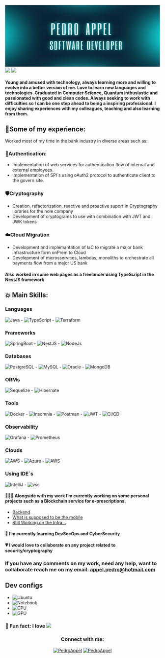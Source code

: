 <img alt="banner" src="./imgs/banner_foto.png" style="height: 200px; width: 100%">

<picture>
  <img src="https://github-readme-stats.vercel.app/api?username=Pedro-Appel&show_icons=true&theme=dark" />
</picture>

<picture>
    <img src="https://github-readme-stats.vercel.app/api/top-langs/?username=Pedro-Appel&layout=compact&theme=dark" />
</picture>


#### Young and amused with technology, always learning more and willing to evolve into a better version of me. Love to learn new languages and technologies. Graduated in Computer Science, Quantum inthusiastic and passionated with good and clean codes. Always seeking to work with difficulties so I can be one step ahead to being a inspiring professional. I enjoy sharing experiences with my colleagues, teaching and also learning from them.

## 🌟Some of my experience:

Worked most of my time in the bank industry in diverse areas such as:

### 🔐Authentication: 

* Implementation of web services for authentication flow of internal and external employees.
* Implementation of SPI`s using oAuth2 protocol to authenticate client to the govern site.

### 🛡️Cryptography

* Creation, refactorization, reactive and proactive suport in Cryptography libraries for the hole company
* Development of cryptograms to use with combination with JWT and JWK tokens

### ☁️Cloud Migration


* Development and implemantation of IaC to migrate a major bank infrastructure form onPrem to Cloud
* Development of microsservices, lambdas, monoliths to orchestrate all payments flow from a major US bank

#### Also worked in some web pages as a freelancer using TypeScript in the NestJS framework

## 💥 Main Skills:

### Languages

<img alt="Java" src="https://img.shields.io/badge/Java-ED8B00?style=for-the-badge&logo=openjdk&logoColor=white"> - <img alt="TypeScript" src="https://img.shields.io/badge/TypeScript-007ACC?style=for-the-badge&logo=typescript&logoColor=white"> - <img alt="Terraform" src="https://img.shields.io/badge/Terraform-7B42BC?style=for-the-badge&logo=terraform&logoColor=white">

### Frameworks
<img alt="SpringBoot" src="https://img.shields.io/badge/Spring_Boot-F2F4F9?style=for-the-badge&logo=spring-boot"> - <img alt="NestJS" src="https://img.shields.io/badge/nestjs-E0234E?style=for-the-badge&logo=nestjs&logoColor=white"> - <img alt="NodeJs" src="https://img.shields.io/badge/Node.js-339933?style=for-the-badge&logo=nodedotjs&logoColor=white">

### Databases
<img alt="PostgreSQL" src="https://img.shields.io/badge/PostgreSQL-316192?style=for-the-badge&logo=postgresql&logoColor=white">
- <img alt="MySQL" src="https://img.shields.io/badge/MySQL-005C84?style=for-the-badge&logo=mysql&logoColor=white"> - <img alt="Oracle" src="	https://img.shields.io/badge/Oracle-F80000?style=for-the-badge&logo=Oracle&logoColor=white"> - <img alt="MongoDB" src="https://img.shields.io/badge/MongoDB-4EA94B?style=for-the-badge&logo=mongodb&logoColor=white">


### ORMs
<img alt="Sequelize" src="https://img.shields.io/badge/Sequelize-52B0E7?style=for-the-badge&logo=Sequelize&logoColor=white"> -  <img alt="Hibernate" src="https://img.shields.io/badge/Hibernate-59666C?style=for-the-badge&logo=Hibernate&logoColor=white"> 

### Tools
<img alt="Docker" src="https://img.shields.io/badge/Docker-2CA5E0?style=for-the-badge&logo=docker&logoColor=white"> -  <img alt="Insomnia" src="https://img.shields.io/badge/Insomnia-5849be?style=for-the-badge&logo=Insomnia&logoColor=white"> -  <img alt="Postman" src="https://img.shields.io/badge/Postman-FF6C37?style=for-the-badge&logo=Postman&logoColor=white"> -  <img alt="JWT" src="https://img.shields.io/badge/JWT-000000?style=for-the-badge&logo=JSON%20web%20tokens&logoColor=white"> -  <img alt="CI/CD" src="https://img.shields.io/badge/Jenkins-D24939?style=for-the-badge&logo=Jenkins&logoColor=white">

### Observability
<img alt="Grafana" src="https://img.shields.io/badge/Grafana-F2F4F9?style=for-the-badge&logo=grafana&logoColor=orange&labelColor=F2F4F9"> -  <img alt="Prometheus" src="https://img.shields.io/badge/Prometheus-000000?style=for-the-badge&logo=prometheus&labelColor=000000"> 	


### Clouds
<img alt="AWS" src="https://img.shields.io/badge/AWS-FF9900?style=for-the-badge&logo=amazonaws&logoColor=white"> - <img alt="Azure" src="https://img.shields.io/badge/Azure-0078D7?style=for-the-badge&logo=azure-devops&logoColor=white"> - <img alt="AWS" src="https://img.shields.io/badge/Digital_Ocean-0080FF?style=for-the-badge&logo=DigitalOcean&logoColor=white">

### Using IDE`s
<img alt="IntelliJ" src="https://img.shields.io/badge/IntelliJ-000000.svg?style=for-the-badge&logo=intellij-idea&logoColor=white"> - <img alt="vsc" src="https://img.shields.io/badge/Visual_Studio_Code-0078D4?style=for-the-badge&logo=visual%20studio%20code&logoColor=white">


#### 🧑🏻‍💻 Alongside with my work I’m currently working on some personal projects such as a Blockchain service for e-prescriptions.

- [Backend](https://github.com/Pedro-Appel/bbs-prescription-blockchain)
- [What is supposed to be the mobile](https://github.com/Pedro-Appel/bbs-prescription-mobile)
- [Still Working on the Infra...](https://github.com/Pedro-Appel/bbs-prescription-infrastructure)


#### 🌱 I’m currently learning DevSecOps and CyberSecurity

#### 💗 I would love to collaborate on any project related to security/cryptography
###  If you have any comments on my work, need any help, want to collaborate reach me on my email: appel.pedro@hotmail.com

## Dev configs
-  <img alt="Ubuntu" src="https://img.shields.io/badge/Ubuntu Cinnamon-E95420?style=for-the-badge&logo=ubuntu&logoColor=white">
-  <img alt="Notebook" src="https://img.shields.io/badge/acer%20Nitro 5-83B81A?style=for-the-badge&logo=acer&logoColor=white">
-  <img alt="CPU" src="https://img.shields.io/badge/AMD%20Ryzen_7_4800-ED1C24?style=for-the-badge&logo=amd&logoColor=white">
-  <img alt="GPU" src="https://img.shields.io/badge/NVIDIA-GTX1650-76B900?style=for-the-badge&logo=nvidia&logoColor=white">

	

### 🤫 Fun fact:  I love <img src="https://img.shields.io/badge/KFC-F40027?style=for-the-badge&logo=kfc&logoColor=white" height="25">


<h3 align="center">Connect with me:</h3>
<p align="center">
<a href="https://linkedin.com/in/pedro-appel" target="blank"><img align="center" src="https://img.shields.io/badge/LinkedIn-0077B5?style=for-the-badge&logo=linkedin&logoColor=white" alt="PedroAppel" height="30" width="100" /></a>
<a href="https://instagram.com/pedr_appel" target="blank"><img align="center" src="https://img.shields.io/badge/instagram-%23E4405F.svg?&style=for-the-badge&logo=instagram&logoColor=white" alt="PedroAppel" height="30" width="100" /></a>